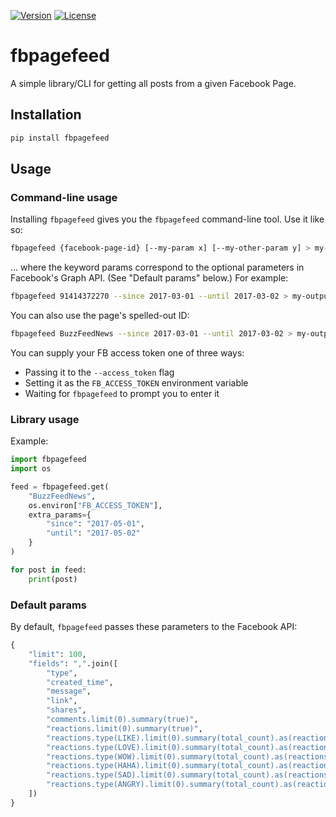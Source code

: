 [![Version](https://img.shields.io/pypi/v/fbpagefeed.svg)](https://pypi.python.org/pypi/fbpagefeed) [![License](https://img.shields.io/pypi/l/fbpagefeed.svg)](https://pypi.python.org/pypi/fbpagefeed)

# fbpagefeed

A simple library/CLI for getting all posts from a given Facebook Page.

## Installation

```sh
pip install fbpagefeed
```

## Usage

### Command-line usage

Installing `fbpagefeed` gives you the `fbpagefeed` command-line tool. Use it like so:

```sh
fbpagefeed {facebook-page-id} [--my-param x] [--my-other-param y] > my-output.csv
```

... where the keyword params correspond to the optional parameters in Facebook's Graph API. (See "Default params" below.) For example:

```sh
fbpagefeed 91414372270 --since 2017-03-01 --until 2017-03-02 > my-output.csv
```

You can also use the page's spelled-out ID:

```sh
fbpagefeed BuzzFeedNews --since 2017-03-01 --until 2017-03-02 > my-output.csv
```

You can supply your FB access token one of three ways:

- Passing it to the `--access_token` flag
- Setting it as the `FB_ACCESS_TOKEN` environment variable
- Waiting for `fbpagefeed` to prompt you to enter it


### Library usage

Example:

```python
import fbpagefeed
import os

feed = fbpagefeed.get(
    "BuzzFeedNews",
    os.environ["FB_ACCESS_TOKEN"],
    extra_params={
        "since": "2017-05-01",
        "until": "2017-05-02"
    }
)

for post in feed:
    print(post)
```

### Default params

By default, `fbpagefeed` passes these parameters to the Facebook API:

```python
{
    "limit": 100,
    "fields": ",".join([
        "type",
        "created_time",
        "message",
        "link",
        "shares",
        "comments.limit(0).summary(true)",
        "reactions.limit(0).summary(true)",
        "reactions.type(LIKE).limit(0).summary(total_count).as(reactions_like)",
        "reactions.type(LOVE).limit(0).summary(total_count).as(reactions_love)",
        "reactions.type(WOW).limit(0).summary(total_count).as(reactions_wow)",
        "reactions.type(HAHA).limit(0).summary(total_count).as(reactions_haha)",
        "reactions.type(SAD).limit(0).summary(total_count).as(reactions_sad)",
        "reactions.type(ANGRY).limit(0).summary(total_count).as(reactions_angry)",
    ])
}
```
